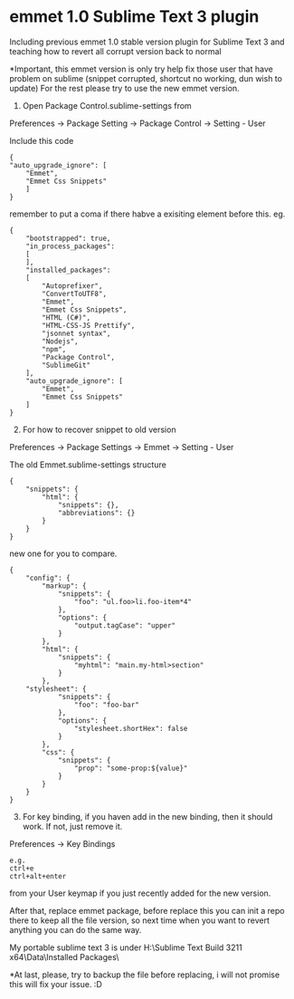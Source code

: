 # emmet 1.0 Sublime Text 3 plugin
Including previous emmet 1.0 stable version plugin for Sublime Text 3 and teaching how to revert all corrupt version back to normal

*Important, this emmet version is only try help fix those user that have problem on sublime (snippet corrupted, shortcut no working, dun wish to update)
For the rest please try to use the new emmet version.

1. Open Package Control.sublime-settings from

Preferences -> Package Setting -> Package Control -> Setting - User

Include this code

```
{
"auto_upgrade_ignore": [
	"Emmet",
	"Emmet Css Snippets"
	]
}
```
  
remember to put a coma if there habve a exisiting element before this. eg.

```
{
	"bootstrapped": true,
	"in_process_packages":
	[
	],
	"installed_packages":
	[
		"Autoprefixer",
		"ConvertToUTF8",
		"Emmet",
		"Emmet Css Snippets",
		"HTML (C#)",
		"HTML-CSS-JS Prettify",
		"jsonnet syntax",
		"Nodejs",
		"npm",
		"Package Control",
		"SublimeGit"
	],
	"auto_upgrade_ignore": [
		"Emmet",
		"Emmet Css Snippets"
	]
}
```

2. For how to recover snippet to old version

Preferences -> Package Settings -> Emmet -> Setting - User

The old Emmet.sublime-settings structure

```
{
	"snippets": {	
		"html": {
			"snippets": {},
			"abbreviations": {}
		}
	}
}
```

new one for you to compare.

```
{
    "config": {
        "markup": {
            "snippets": {
                "foo": "ul.foo>li.foo-item*4"
            },
            "options": {
                "output.tagCase": "upper"
            }
        },
        "html": {
            "snippets": {
                "myhtml": "main.my-html>section"
            }
        },
	"stylesheet": {
            "snippets": {
                "foo": "foo-bar"
            },
            "options": {
                "stylesheet.shortHex": false
            }
        },
        "css": {
            "snippets": {
                "prop": "some-prop:${value}"
            }
        }
    }
}
```

3. For key binding, if you haven add in the new binding, then it should work. If not, just remove it.

Preferences -> Key Bindings

```
e.g.
ctrl+e
ctrl+alt+enter
```

from your User keymap if you just recently added for the new version.

After that, replace emmet package, before replace this you can init a repo there to keep all the file version, so next time when you want to revert anything you can do the same way.

My portable sublime text 3 is under H:\Sublime Text Build 3211 x64\Data\Installed Packages\

*At last, please, try to backup the file before replacing, i will not promise this will fix your issue. :D

